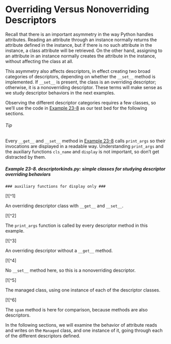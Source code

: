 # Overriding Versus Nonoverriding Descriptors

Recall that there is an important asymmetry in the way Python handles attributes. Reading an attribute through an instance normally returns the attribute defined in the instance, but if there is no such attribute in the instance, a class attribute will be retrieved. On the other hand, assigning to an attribute in an instance normally creates the attribute in the instance, without affecting the class at all.

This asymmetry also affects descriptors, in effect creating two broad categories of descriptors, depending on whether the `__set__` method is implemented. If `__set__` is present, the class is an overriding descriptor; otherwise, it is a nonoverriding descriptor. These terms will make sense as we study descriptor behaviors in the next examples.

Observing the different descriptor categories requires a few classes, so we’ll use the code in [Example 23-8](#descriptorkinds_ex) as our test bed for the following sections.

###### Tip

Every `__get__` and `__set__` method in [Example 23-8](#descriptorkinds_ex) calls `print_args` so their invocations are displayed in a readable way. Understanding `print_args` and the auxiliary functions `cls_name` and `display` is not important, so don’t get distracted by them.

##### Example 23-8. descriptorkinds.py: simple classes for studying descriptor overriding behaviors

```
### auxiliary functions for display only ###
```

[![^1]

An overriding descriptor class with `__get__` and `__set__`.

[![^2]

The `print_args` function is called by every descriptor method in this example.

[![^3]

An overriding descriptor without a `__get__` method.

[![^4]

No `__set__` method here, so this is a nonoverriding descriptor.

[![^5]

The managed class, using one instance of each of the descriptor classes.

[![^6]

The `spam` method is here for comparison, because methods are also descriptors.

In the following sections, we will examine the behavior of attribute reads and writes on the `Managed` class, and one instance of it, going through each of the different descriptors defined.